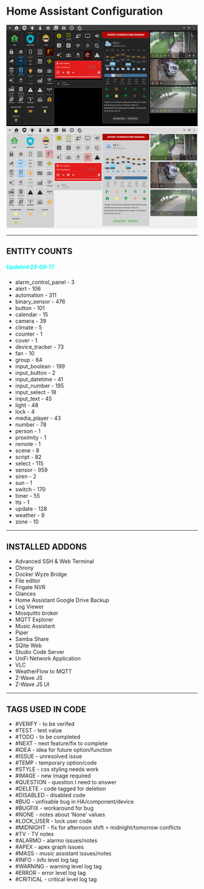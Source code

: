 # Home Assistant Configuration

![Home](https://github.com/jazzyisj/home-assistant-config/blob/master/www/screenshots/browser_home_2023_7_dark.png)
![Home](https://github.com/jazzyisj/home-assistant-config/blob/master/www/screenshots/browser_home_2023_7_light.png)

---

## ENTITY COUNTS

##### <font color='cyan'>Updated 23-09-17</font>

- alarm_control_panel - 3
- alert - 106
- automation - 311
- binary_sensor - 476
- button - 101
- calendar - 15
- camera - 39
- climate - 5
- counter - 1
- cover - 1
- device_tracker - 73
- fan - 10
- group - 64
- input_boolean - 199
- input_button - 2
- input_datetime - 41
- input_number - 195
- input_select - 18
- input_text - 45
- light - 48
- lock - 4
- media_player - 43
- number - 78
- person - 1
- proximity - 1
- remote - 1
- scene - 8
- script - 82
- select - 115
- sensor - 959
- siren - 2
- sun - 1
- switch - 170
- timer - 55
- tts - 1
- update - 128
- weather - 9
- zone - 10

---

## INSTALLED ADDONS

- Advanced SSH & Web Terminal
- Chrony
- Docker Wyze Bridge
- File editor
- Frigate NVR
- Glances
- Home Assistant Google Drive Backup
- Log Viewer
- Mosquitto broker
- MQTT Explorer
- Music Assistant
- Piper
- Samba Share
- SQite Web
- Studio Code Server
- UniFi Network Application
- VLC
- WeatherFlow to MQTT
- Z-Wave JS
- Z-Wave JS UI

---

## TAGS USED IN CODE

- #VERIFY - to be verifed
- #TEST - test value
- #TODO - to be completed
- #NEXT - next feature/fix to complete
- #IDEA - idea for future option/function
- #ISSUE - unresolved issue
- #TEMP - temporary option/code
- #STYLE - css styling needs work
- #IMAGE - new image required
- #QUESTION - question I need to answer
- #DELETE - code tagged for deletion
- #DISABLED - disabled code
- #BUG - unfixable bug in HA/component/device
- #BUGFIX - workaround for bug
- #NONE - notes about 'None' values
- #LOCK_USER - lock user code
- #MIDNIGHT - fix for afternoon shift > midnight/tomorrow conflicts
- #TV - TV notes
- #ALARMO - alarmo issues/notes
- #APEX - apex graph issues
- #MASS - music assistant issues/notes
- #INFO - info level log tag
- #WARNING - warning level log tag
- #ERROR - error level log tag
- #CRITICAL - critical level log tag

